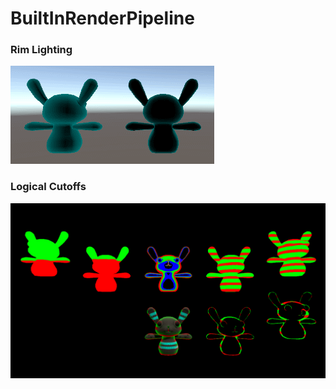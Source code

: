 # BuiltInRenderPipeline
### Rim Lighting
![Rim Lighting](README/rim.gif)

### Logical Cutoffs
![Rim Lighting](README/logical_cutoffs.png)

